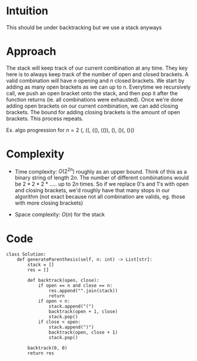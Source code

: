# Intuition
This should be under backtracking but we use a stack anyways

# Approach
The stack will keep track of our current combination at any time. They key here is to always keep track of the number of open and closed brackets. A valid combination will have $n$ opening and $n$ closed brackets. We start by adding as many open brackets as we can up to n. Everytime we recursively call, we push an open bracket onto the stack, and then pop it after the function returns (ie. all combinations were exhausted). Once we're done adding open brackets on our current combination, we can add closing brackets. The bound for adding closing brackets is the amount of open brackets. This process repeats.

Ex. algo progression for $n = 2$
(, ((, ((), (()), (), ()(, ()()


# Complexity
- Time complexity: $O(2^{2n})$ roughly as an upper bound. Think of this as a binary string of length $2n$. The number of different combinations would be $2 * 2 * 2 * .....$ up to $2n$ times. So if we replace 0's and 1's with open and closing brackets, we'd roughly have that many stops in our algorithm (not exact because not all combination are valids, eg. those with more closing brackets)
<!-- Add your time complexity here, e.g. $$O(n)$$ -->

- Space complexity: $O(n)$ for the stack
<!-- Add your space complexity here, e.g. $$O(n)$$ -->

# Code
```python3
class Solution:
    def generateParenthesis(self, n: int) -> List[str]:
        stack = []
        res = []

        def backtrack(open, close):
            if open == n and close == n:
                res.append("".join(stack))
                return
            if open < n:
                stack.append("(")
                backtrack(open + 1, close)
                stack.pop()
            if close < open:
                stack.append(")")
                backtrack(open, close + 1)
                stack.pop()
        
        backtrack(0, 0)
        return res
            
```
